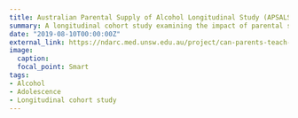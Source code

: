 ```yaml
---
title: Australian Parental Supply of Alcohol Longitudinal Study (APSALS)
summary: A longitudinal cohort study examining the impact of parental supply of alcohol across adoloscence and into early adulthood.
date: "2019-08-10T00:00:00Z"
external_link: https://ndarc.med.unsw.edu.au/project/can-parents-teach-their-children-drink-alcohol-responsibly-or-one-drop-drop-too-many
image:
  caption: 
  focal_point: Smart
tags:
- Alcohol
- Adolescence
- Longitudinal cohort study
---
```

